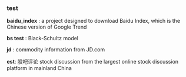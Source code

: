 ### test
**baidu_index** : a project designed to download Baidu Index, which is the Chinese version of Google Trend  

**bs test** : Black-Schultz model  

**jd** : commodity information from JD.com  

**est**: 股吧评论  stock discussion from the largest online stock discussion platform in mainland China








